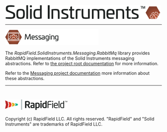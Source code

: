 <!--
Copyright (c) RapidField LLC. Licensed under the MIT License. See LICENSE.txt in the project root for license information.
-->

![Solid Instruments logo](../../SolidInstruments.Logo.Color.Transparent.500w.png)
- - -

![Messaging label](../RapidField.SolidInstruments.Messaging/Label.Messaging.300w.png)

The *RapidField.SolidInstruments.Messaging.RabbitMq* library provides RabbitMQ implementations of the Solid Instruments messaging abstractions. Refer to [the project root documentation](../../README.md) for more information.

Refer to the [Messaging project documentation](../RapidField.SolidInstruments.Messaging/README.md) more information about these abstractions.

- - -
<br />

![RapidField logo](../../RapidField.Logo.Color.Black.Transparent.200w.png)
<br /><br />
Copyright (c) RapidField LLC. All rights reserved. "RapidField" and "Solid Instruments" are trademarks of RapidField LLC.